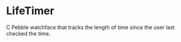 # LifeTimer
C Pebble watchface that tracks the length of time since the user last checked the time.
